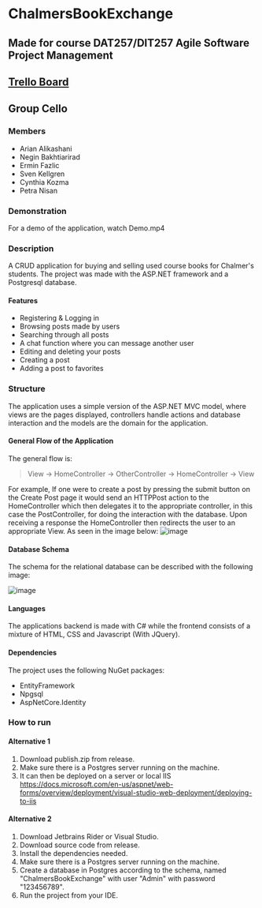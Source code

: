 # ChalmersBookExchange
## Made for course DAT257/DIT257 Agile Software Project Management
## [Trello Board](https://trello.com/b/dV6g5Xvv/cello)
## Group Cello

### Members
- Arian Alikashani
- Negin Bakhtiarirad
- Ermin Fazlic
- Sven Kellgren
- Cynthia Kozma
- Petra Nisan

### Demonstration
For a demo of the application, watch Demo.mp4

### Description
A CRUD application for buying and selling used course books for Chalmer's students. The project was made with the ASP.NET framework and a Postgresql database.

#### Features
- Registering & Logging in
- Browsing posts made by users
- Searching through all posts
- A chat function where you can message another user
- Editing and deleting your posts
- Creating a post
- Adding a post to favorites

### Structure
The application uses a simple version of the ASP.NET MVC model, where views are the pages displayed, controllers handle actions and database interaction and the models are
the domain for the application.

#### General Flow of the Application
The general flow is:
> View -> HomeController -> OtherController -> HomeController -> View

For example, If one were to create a post by pressing the submit button on the Create Post page it would send an HTTPPost action to the HomeController which then delegates it to the appropriate controller, in this case the PostController, for doing the interaction with the database. Upon receiving a response the HomeController then redirects the user to an appropriate View. As seen in the image below:
![image](https://user-images.githubusercontent.com/78600091/137877414-40931a13-ba2b-4254-8e0e-df9b01aeec40.png)


#### Database Schema
The schema for the relational database can be described with the following image:

![image](https://user-images.githubusercontent.com/78600091/137909089-5ceb041a-c2f1-41d2-8957-49fa69672063.png)

#### Languages
The applications backend is made with C# while the frontend consists of a mixture of HTML, CSS and Javascript (With JQuery).

#### Dependencies
The project uses the following NuGet packages:
- EntityFramework
- Npgsql
- AspNetCore.Identity

### How to run
#### Alternative 1
1. Download publish.zip from release.
2. Make sure there is a Postgres server running on the machine.
3. It can then be deployed on a server or local IIS https://docs.microsoft.com/en-us/aspnet/web-forms/overview/deployment/visual-studio-web-deployment/deploying-to-iis

#### Alternative 2
1. Download Jetbrains Rider or Visual Studio.
2. Download source code from release.
3. Install the dependencies needed.
4. Make sure there is a Postgres server running on the machine.
5. Create a database in Postgres according to the schema, named "ChalmersBookExchange" with user "Admin" with password "123456789".
6. Run the project from your IDE.



